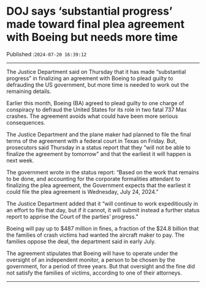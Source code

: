 # DOJ says ‘substantial progress’ made toward final plea agreement with Boeing but needs more time

Published :`2024-07-20 16:39:12`

---

The Justice Department said on Thursday that it has made “substantial progress” in finalizing an agreement with Boeing to plead guilty to defrauding the US government, but more time is needed to work out the remaining details.

Earlier this month, Boeing (BA) agreed to plead guilty to one charge of conspiracy to defraud the United States for its role in two fatal 737 Max crashes. The agreement avoids what could have been more serious consequences.

The Justice Department and the plane maker had planned to file the final terms of the agreement with a federal court in Texas on Friday. But, prosecutors said Thursday in a status report that they “will not be able to finalize the agreement by tomorrow” and that the earliest it will happen is next week.

The government wrote in the status report: “Based on the work that remains to be done, and accounting for the corporate formalities attendant to finalizing the plea agreement, the Government expects that the earliest it could file the plea agreement is Wednesday, July 24, 2024.”

The Justice Department added that it “will continue to work expeditiously in an effort to file that day, but if it cannot, it will submit instead a further status report to apprise the Court of the parties’ progress.”

Boeing will pay up to $487 million in fines, a fraction of the $24.8 billion that the families of crash victims had wanted the aircraft maker to pay. The families oppose the deal, the department said in early July.

The agreement stipulates that Boeing will have to operate under the oversight of an independent monitor, a person to be chosen by the government, for a period of three years. But that oversight and the fine did not satisfy the families of victims, according to one of their attorneys.

---


